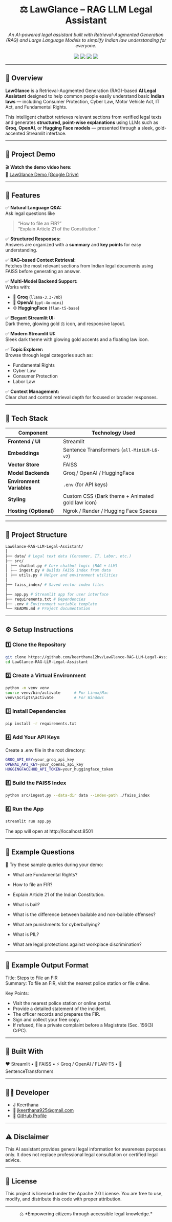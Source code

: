 <h1 align="center">⚖️ LawGlance – RAG LLM Legal Assistant</h1>

<p align="center">
  <em>An AI-powered legal assistant built with Retrieval-Augmented Generation (RAG) and Large Language Models to simplify Indian law understanding for everyone.</em><br><br>
  <img src="https://img.shields.io/badge/Built_with-Streamlit-orange?style=flat-square" />
  <img src="https://img.shields.io/badge/Powered_by-Groq%20%7C%20OpenAI-blue?style=flat-square" />
  <img src="https://img.shields.io/badge/Embeddings-SentenceTransformers-green?style=flat-square" />
  <img src="https://img.shields.io/badge/Vector_DB-FAISS-lightgrey?style=flat-square" />
</p>

---
## 🧭 Overview

**LawGlance** is a Retrieval-Augmented Generation (RAG)-based **AI Legal Assistant** designed to help common people easily understand basic **Indian laws** — including Consumer Protection, Cyber Law, Motor Vehicle Act, IT Act, and Fundamental Rights.

This intelligent chatbot retrieves relevant sections from verified legal texts and generates **structured, point-wise explanations** using LLMs such as **Groq**, **OpenAI**, or **Hugging Face models** — presented through a sleek, gold-accented Streamlit interface.

---

## 🎥 Project Demo  
🎬 **Watch the demo video here:**  
🔗 [LawGlance Demo (Google Drive)](https://drive.google.com/file/d/1vUuFyrsY0plT6H7qWBEIT60qLRIqScLw/view?usp=drive_link)

---

## 🚀 Features  

✅ **Natural Language Q&A:**  
Ask legal questions like  
> “How to file an FIR?”  
> “Explain Article 21 of the Constitution.”  

✅ **Structured Responses:**  
Answers are organized with a **summary** and **key points** for easy understanding.  

✅ **RAG-based Context Retrieval:**  
Fetches the most relevant sections from Indian legal documents using FAISS before generating an answer.  

✅ **Multi-Model Backend Support:**  
Works with:
- 🧠 **Groq** (`llama-3.3-70b`)
- 💬 **OpenAI** (`gpt-4o-mini`)
- ⚙️ **HuggingFace** (`flan-t5-base`)

✅ **Elegant Streamlit UI:**  
Dark theme, glowing gold ⚖️ icon, and responsive layout.

✅ **Modern Streamlit UI:**  
Sleek dark theme with glowing gold accents and a floating law icon.  

✅ **Topic Explorer:**  
Browse through legal categories such as:
- Fundamental Rights  
- Cyber Law  
- Consumer Protection  
- Labor Law  

✅ **Context Management:**  
Clear chat and control retrieval depth for focused or broader responses.  

---

## 🧠 Tech Stack  

| Component | Technology Used |
|------------|----------------|
| **Frontend / UI** | Streamlit |
| **Embeddings** | Sentence Transformers (`all-MiniLM-L6-v2`) |
| **Vector Store** | FAISS |
| **Model Backends** | Groq / OpenAI / HuggingFace |
| **Environment Variables** | `.env` (for API keys) |
| **Styling** | Custom CSS (Dark theme + Animated gold law icon) |
| **Hosting (Optional)** | Ngrok / Render / Hugging Face Spaces |

---

## 📁 Project Structure
```bash
LawGlance-RAG-LLM-Legal-Assistant/
│
├── data/ # Legal text data (Consumer, IT, Labor, etc.)
├── src/
│ ├── chatbot.py # Core chatbot logic (RAG + LLM)
│ ├── ingest.py # Builds FAISS index from data
│ ├── utils.py # Helper and environment utilities
│
├── faiss_index/ # Saved vector index files
│
├── app.py # Streamlit app for user interface
├── requirements.txt # Dependencies
├── .env # Environment variable template
└── README.md # Project documentation
```

---

## ⚙️ Setup Instructions  

### 1️⃣ Clone the Repository  
```bash
git clone https://github.com/keerthana12hv/LawGlance-RAG-LLM-Legal-Assistant.git
cd LawGlance-RAG-LLM-Legal-Assistant
```

### 2️⃣ Create a Virtual Environment
```bash
python -m venv venv
source venv/bin/activate      # For Linux/Mac
venv\Scripts\activate         # For Windows
```
### 3️⃣ Install Dependencies
```bash
pip install -r requirements.txt
```
### 4️⃣ Add Your API Keys

Create a .env file in the root directory:
```bash
GROQ_API_KEY=your_groq_api_key
OPENAI_API_KEY=your_openai_api_key
HUGGINGFACEHUB_API_TOKEN=your_huggingface_token
```
### 5️⃣ Build the FAISS Index
```bash
python src/ingest.py --data-dir data --index-path ./faiss_index
```
### 6️⃣ Run the App
```bash
streamlit run app.py
```
The app will open at http://localhost:8501

---

## 💬 Example Questions

🧾 Try these sample queries during your demo:

- What are Fundamental Rights?

- How to file an FIR?

- Explain Article 21 of the Indian Constitution.

- What is bail?

- What is the difference between bailable and non-bailable offenses?

- What are punishments for cyberbullying?

- What is PIL?

- What are legal protections against workplace discrimination?

---

## 🧾 Example Output Format

Title: Steps to File an FIR  
Summary: To file an FIR, visit the nearest police station or file online.  

Key Points:
- Visit the nearest police station or online portal.
- Provide a detailed statement of the incident.
- The officer records and prepares the FIR.
- Sign and collect your free copy.
- If refused, file a private complaint before a Magistrate (Sec. 156(3) CrPC).

---

## 🧱 Built With

❤️ Streamlit • 🧠 FAISS • ⚡ Groq / OpenAI / FLAN-T5 • 📘 SentenceTransformers

---

## 👩‍💻 Developer

- J Keerthana
- 📧 jkeerthana925@gmail.com
- 🔗 [GitHub Profile](https://github.com/keerthana12hv)

---

## ⚠️ Disclaimer

This AI assistant provides general legal information for awareness purposes only.
It does not replace professional legal consultation or certified legal advice.

---

## 📜 License

This project is licensed under the Apache 2.0 License.
You are free to use, modify, and distribute this code with proper attribution.

---

<p align="center">⚖️ *Empowering citizens through accessible legal knowledge.*</p> 
